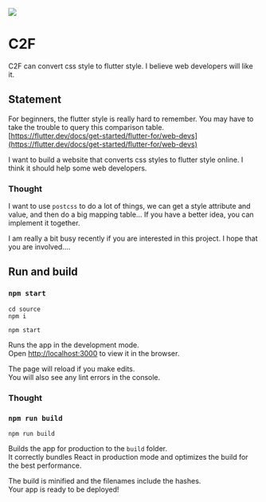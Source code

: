 ![](https://raw.githubusercontent.com/flutterkit/c2f/master/logo/c2f.png)

# C2F

C2F can convert css style to flutter style. I believe web developers will like it.

## Statement

For beginners, the flutter style is really hard to remember. You may have to take the trouble to query this comparison table.
[https://flutter.dev/docs/get-started/flutter-for/web-devs](https://flutter.dev/docs/get-started/flutter-for/web-devs)

I want to build a website that converts css styles to flutter style online. I think it should help some web developers.

### Thought
I want to use `postcss` to do a lot of things, we can get a style attribute and value, and then do a big mapping table... If you have a better idea, you can implement it together.

I am really a bit busy recently if you are interested in this project. I hope that you are involved....

## Run and build

### `npm start`

```shell
cd source 
npm i

npm start
```

Runs the app in the development mode.<br>
Open [http://localhost:3000](http://localhost:3000) to view it in the browser.

The page will reload if you make edits.<br>
You will also see any lint errors in the console.

### Thought

### `npm run build`

```shell
npm run build
```

Builds the app for production to the `build` folder.<br>
It correctly bundles React in production mode and optimizes the build for the best performance.

The build is minified and the filenames include the hashes.<br>
Your app is ready to be deployed!
